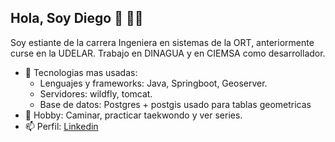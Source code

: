 ## Hola, Soy Diego 👋 👨‍💻

Soy estiante de la carrera Ingeniera en sistemas de la ORT, anteriormente curse en la UDELAR. 
Trabajo en DINAGUA y en CIEMSA como desarrollador.  

* 🔭 Tecnologias mas usadas:
    * Lenguajes y frameworks: Java, Springboot, Geoserver.
    * Servidores: wildfly, tomcat.
    * Base de datos: Postgres + postgis usado para tablas geometricas
* 👯 Hobby: Caminar, practicar taekwondo y ver series. 
* 📫 Perfil: [Linkedin](https://www.linkedin.com/in/diego-velacci-307528a9/)
<!--
**ccizquez/ccizquez** is a ✨ _special_ ✨ repository because its `README.md` (this file) appears on your GitHub profile.

Here are some ideas to get you started:

- 🔭 I’m currently working on ...
- 🌱 I’m currently learning ...
- 👯 I’m looking to collaborate on ...
- 🤔 I’m looking for help with ...
- 💬 Ask me about ...
- 📫 How to reach me: ...
- 😄 Pronouns: ...
- ⚡ Fun fact: ...
-->
